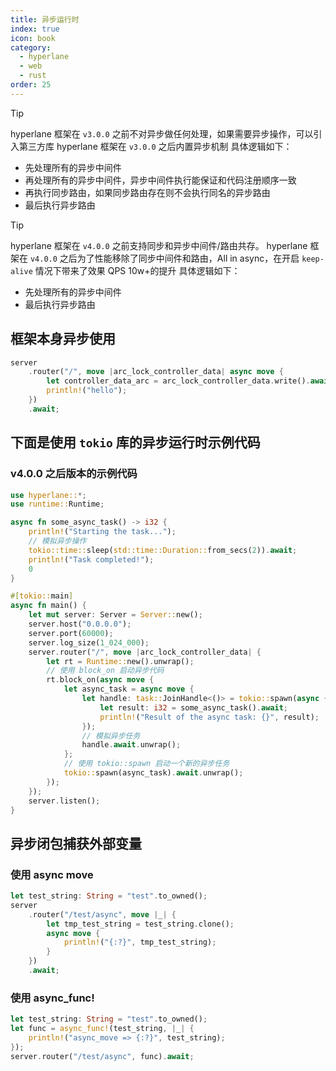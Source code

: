 ```yaml
---
title: 异步运行时
index: true
icon: book
category:
  - hyperlane
  - web
  - rust
order: 25
---
```


> [!tip]
> hyperlane 框架在 `v3.0.0` 之前不对异步做任何处理，如果需要异步操作，可以引入第三方库
> hyperlane 框架在 `v3.0.0` 之后内置异步机制
> 具体逻辑如下：
>
> - 先处理所有的异步中间件
> - 再处理所有的异步中间件，异步中间件执行能保证和代码注册顺序一致
> - 再执行同步路由，如果同步路由存在则不会执行同名的异步路由
> - 最后执行异步路由

> [!tip]
> hyperlane 框架在 `v4.0.0` 之前支持同步和异步中间件/路由共存。
> hyperlane 框架在 `v4.0.0` 之后为了性能移除了同步中间件和路由，All in async，在开启 `keep-alive` 情况下带来了效果 QPS 10w+的提升
> 具体逻辑如下：
>
> - 先处理所有的异步中间件
> - 最后执行异步路由

## 框架本身异步使用

```rust
server
    .router("/", move |arc_lock_controller_data| async move {
        let controller_data_arc = arc_lock_controller_data.write().await;;
        println!("hello");
    })
    .await;
```

## 下面是使用 `tokio` 库的异步运行时示例代码

### v4.0.0 之后版本的示例代码

```rust
use hyperlane::*;
use runtime::Runtime;

async fn some_async_task() -> i32 {
    println!("Starting the task...");
    // 模拟异步操作
    tokio::time::sleep(std::time::Duration::from_secs(2)).await;
    println!("Task completed!");
    0
}

#[tokio::main]
async fn main() {
    let mut server: Server = Server::new();
    server.host("0.0.0.0");
    server.port(60000);
    server.log_size(1_024_000);
    server.router("/", move |arc_lock_controller_data| {
        let rt = Runtime::new().unwrap();
        // 使用 block_on 启动异步代码
        rt.block_on(async move {
            let async_task = async move {
                let handle: task::JoinHandle<()> = tokio::spawn(async {
                    let result: i32 = some_async_task().await;
                    println!("Result of the async task: {}", result);
                });
                // 模拟异步任务
                handle.await.unwrap();
            };
            // 使用 tokio::spawn 启动一个新的异步任务
            tokio::spawn(async_task).await.unwrap();
        });
    });
    server.listen();
}
```

## 异步闭包捕获外部变量

### 使用 async move

```rust
let test_string: String = "test".to_owned();
server
    .router("/test/async", move |_| {
        let tmp_test_string = test_string.clone();
        async move {
            println!("{:?}", tmp_test_string);
        }
    })
    .await;
```

### 使用 async_func!

```rust
let test_string: String = "test".to_owned();
let func = async_func!(test_string, |_| {
    println!("async_move => {:?}", test_string);
});
server.router("/test/async", func).await;
```

<Bottom />
